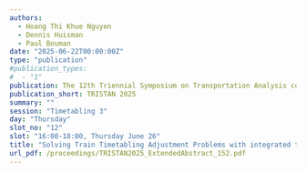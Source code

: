 ```yaml
---
authors:
  - Hoang Thi Khue Nguyen
  - Dennis Huisman
  - Paul Bouman
date: "2025-06-22T00:00:00Z"
type: "publication"
#publication_types:
#  - "1"
publication: The 12th Triennial Symposium on Transportation Analysis conference
publication_short: TRISTAN 2025
summary: ""
session: "Timetabling 3"
day: "Thursday"
slot_no: "12"
slot: "16:00-18:00, Thursday June 26"
title: "Solving Train Timetabling Adjustment Problems with integrated track assignments"
url_pdf: /proceedings/TRISTAN2025_ExtendedAbstract_152.pdf
---
```

